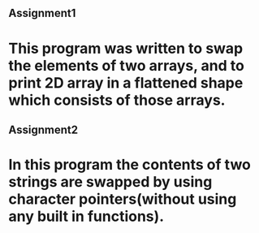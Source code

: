 ## Assignment1

# This program was written to swap the elements of two arrays, and to print 2D array in a flattened shape which consists of those arrays.

## Assignment2

# In this program the contents of two strings are swapped by using character pointers(without using any built in functions).
